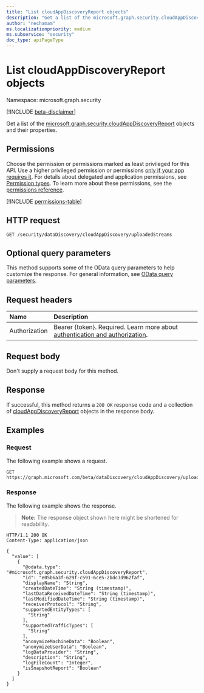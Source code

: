```yaml
---
title: "List cloudAppDiscoveryReport objects"
description: "Get a list of the microsoft.graph.security.cloudAppDiscoveryReport objects and their properties."
author: "nechamam"
ms.localizationpriority: medium
ms.subservice: "security"
doc_type: apiPageType
---
```


# List cloudAppDiscoveryReport objects

Namespace: microsoft.graph.security

[!INCLUDE [beta-disclaimer](../../includes/beta-disclaimer.md)]

Get a list of the [microsoft.graph.security.cloudAppDiscoveryReport](../resources/security-cloudappdiscoveryreport.md) objects and their properties.

## Permissions

Choose the permission or permissions marked as least privileged for this API. Use a higher privileged permission or permissions [only if your app requires it](/graph/permissions-overview#best-practices-for-using-microsoft-graph-permissions). For details about delegated and application permissions, see [Permission types](/graph/permissions-overview#permission-types). To learn more about these permissions, see the [permissions reference](/graph/permissions-reference).

<!-- {
  "blockType": "permissions",
  "name": "security-datadiscoveryreport-list-uploadedstreams-permissions"
}
-->
[!INCLUDE [permissions-table](../includes/permissions/security-datadiscoveryreport-list-uploadedstreams-permissions.md)]

## HTTP request

<!-- {
  "blockType": "ignored"
}
-->
``` http
GET /security/dataDiscovery/cloudAppDiscovery/uploadedStreams
```

## Optional query parameters

This method supports some of the OData query parameters to help customize the response. For general information, see [OData query parameters](/graph/query-parameters).

## Request headers

|Name|Description|
|:---|:---|
|Authorization|Bearer {token}. Required. Learn more about [authentication and authorization](/graph/auth/auth-concepts).|

## Request body

Don't supply a request body for this method.

## Response

If successful, this method returns a `200 OK` response code and a collection of [cloudAppDiscoveryReport](../resources/security-cloudappdiscoveryreport.md) objects in the response body.

## Examples

### Request

The following example shows a request.
<!-- {
  "blockType": "request",
  "name": "list_cloudappdiscoveryreport"
}
-->
``` http
GET https://graph.microsoft.com/beta/dataDiscovery/cloudAppDiscovery/uploadedStreams
```


### Response

The following example shows the response.
>**Note:** The response object shown here might be shortened for readability.
<!-- {
  "blockType": "response",
  "truncated": true,
  "@odata.type": "Collection(microsoft.graph.security.cloudAppDiscoveryReport)"
}
-->
``` http
HTTP/1.1 200 OK
Content-Type: application/json

{
  "value": [
    {
      "@odata.type": "#microsoft.graph.security.cloudAppDiscoveryReport",
      "id": "e05b6a3f-629f-c591-6ce5-2bdc3d962faf",
      "displayName": "String",
      "createdDateTime": "String (timestamp)",
      "lastDataReceivedDateTime": "String (timestamp)",
      "lastModifiedDateTime": "String (timestamp)",
      "receiverProtocol": "String",
      "supportedEntityTypes": [
        "String"
      ],
      "supportedTrafficTypes": [
        "String"
      ],
      "anonymizeMachineData": "Boolean",
      "anonymizeUserData": "Boolean",
      "logDataProvider": "String",
      "description": "String",
      "logFileCount": "Integer",
      "isSnapshotReport": "Boolean"
    }
  ]
}
```

